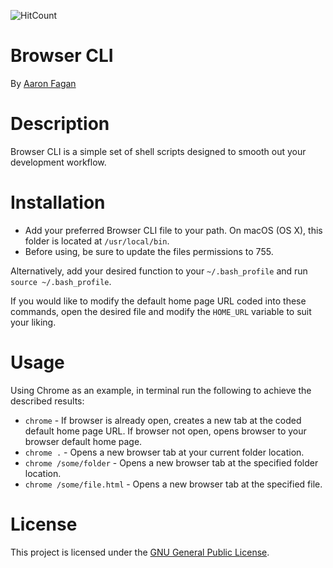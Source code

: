 ![HitCount](http://hits.dwyl.io/aaronfagan/browser-cli.svg)
# Browser CLI
By [Aaron Fagan](https://www.aaronfagan.ca/)

# Description
Browser CLI is a simple set of shell scripts designed to smooth out your development workflow.

# Installation
- Add your preferred Browser CLI file to your path. On macOS (OS X), this folder is located at `/usr/local/bin`. 
- Before using, be sure to update the files permissions to 755.

Alternatively, add your desired function to your `~/.bash_profile` and run `source ~/.bash_profile`.

If you would like to modify the default home page URL coded into these commands, open the desired file and modify the `HOME_URL` variable to suit your liking.

# Usage
Using Chrome as an example, in terminal run the following to achieve the described results:
- `chrome` - If browser is already open, creates a new tab at the coded default home page URL. If browser not open, opens browser to your browser default home page.
- `chrome .` - Opens a new browser tab at your current folder location.
- `chrome /some/folder` - Opens a new browser tab at the specified folder location.
- `chrome /some/file.html` - Opens a new browser tab at the specified file.

# License
This project is licensed under the [GNU General Public License](LICENSE).
